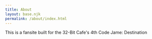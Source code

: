 ```yaml
---
title: About
layout: base.njk
permalink: /about/index.html
---
```


This is a fansite built for the 32-Bit Cafe's 4th Code Jame: Destination